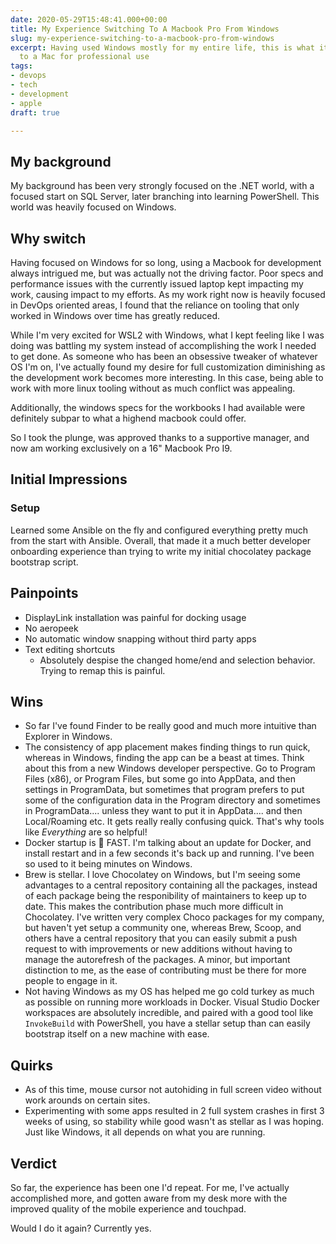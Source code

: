 ```yaml
---
date: 2020-05-29T15:48:41.000+00:00
title: My Experience Switching To A Macbook Pro From Windows
slug: my-experience-switching-to-a-macbook-pro-from-windows
excerpt: Having used Windows mostly for my entire life, this is what it was like switching
  to a Mac for professional use
tags:
- devops
- tech
- development
- apple
draft: true

---
```

## My background

My background has been very strongly focused on the .NET world, with a focused start on SQL Server, later branching into learning PowerShell.
This world was heavily focused on Windows.

## Why switch

Having focused on Windows for so long, using a Macbook for development always intrigued me, but was actually not the driving factor.
Poor specs and performance issues with the currently issued laptop kept impacting my work, causing impact to my efforts.
As my work right now is heavily focused in DevOps oriented areas, I found that the reliance on tooling that only worked in Windows over time has greatly reduced.

While I'm very excited for WSL2 with Windows, what I kept feeling like I was doing was battling my system instead of accomplishing the work I needed to get done.
As someone who has been an obsessive tweaker of whatever OS I'm on, I've actually found my desire for full customization diminishing as the development work becomes more interesting.
In this case, being able to work with more linux tooling without as much conflict was appealing.

Additionally, the windows specs for the workbooks I had available were definitely subpar to what a highend macbook could offer.

So I took the plunge, was approved thanks to a supportive manager, and now am working exclusively on a 16" Macbook Pro I9.

## Initial Impressions

### Setup

Learned some Ansible on the fly and configured everything pretty much from the start with Ansible.
Overall, that made it a much better developer onboarding experience than trying to write my initial chocolatey package bootstrap script.

## Painpoints

* DisplayLink installation was painful for docking usage
* No aeropeek
* No automatic window snapping without third party apps
* Text editing shortcuts
  * Absolutely despise the changed home/end and selection behavior. Trying to remap this is painful.

## Wins

* So far I've found Finder to be really good and much more intuitive than Explorer in Windows.
* The consistency of app placement makes finding things to run quick, whereas in Windows, finding the app can be a beast at times. Think about this from a new Windows developer perspective. Go to Program Files (x86), or Program Files, but some go into AppData, and then settings in ProgramData, but sometimes that program prefers to put some of the configuration data in the Program directory and sometimes in ProgramData.... unless they want to put it in AppData.... and then Local/Roaming etc. It gets really really confusing quick. That's why tools like _Everything_ are so helpful!
* Docker startup is 🚀 FAST. I'm talking about an update for Docker, and install restart and in a few seconds it's back up and running. I've been so used to it being minutes on Windows.
* Brew is stellar. I love Chocolatey on Windows, but I'm seeing some advantages to a central repository containing all the packages, instead of each package being the responibility of maintainers to keep up to date. This makes the contribution phase much more difficult in Chocolatey. I've written very complex Choco packages for my company, but haven't yet setup a community one, whereas Brew, Scoop, and others have a central repository that you can easily submit a push request to with improvements or new additions without having to manage the autorefresh of the packages. A minor, but important distinction to me, as the ease of contributing must be there for more people to engage in it. 
* Not having Windows as my OS has helped me go cold turkey as much as possible on running more workloads in Docker. Visual Studio Docker workspaces are absolutely incredible, and paired with a good tool like `InvokeBuild` with PowerShell, you have a stellar setup than can easily bootstrap itself on a new machine with ease. 

## Quirks

* As of this time, mouse cursor not autohiding in full screen video without work arounds on certain sites. 
* Experimenting with some apps resulted in 2 full system crashes in first 3 weeks of using, so stability while good wasn't as stellar as I was hoping. Just like Windows, it all depends on what you are running. 

## Verdict

So far, the experience has been one I'd repeat.
For me, I've actually accomplished more, and gotten aware from my desk more with the improved quality of the mobile experience and touchpad.

Would I do it again?
Currently yes.